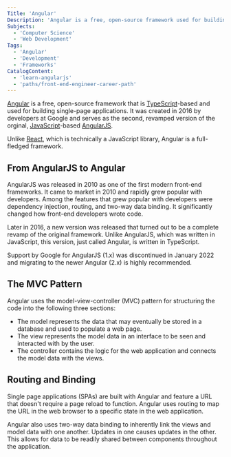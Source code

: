 ```yaml
---
Title: 'Angular'
Description: 'Angular is a free, open-source framework used for building single-page applications.'
Subjects:
  - 'Computer Science'
  - 'Web Development'
Tags:
  - 'Angular'
  - 'Development'
  - 'Frameworks'
CatalogContent:
  - 'learn-angularjs'
  - 'paths/front-end-engineer-career-path'
---
```


<link rel="canonical" href="https://www.codecademy.com/resources/blog/what-is-angular/" />

[Angular](https://angular.io/) is a free, open-source framework that is [TypeScript](https://www.codecademy.com/resources/docs/typescript)-based and used for building single-page applications. It was created in 2016 by developers at Google and serves as the second, revamped version of the orginal, [JavaScript](https://www.codecademy.com/resources/docs/javascript)-based [AngularJS](https://angularjs.org/).

Unlike [React](https://www.codecademy.com/resources/docs/react), which is technically a JavaScript library, Angular is a full-fledged framework.

## From AngularJS to Angular

AngularJS was released in 2010 as one of the first modern front-end frameworks. It came to market in 2010 and rapidly grew popular with developers. Among the features that grew popular with developers were dependency injection, routing, and two-way data binding. It significantly changed how front-end developers wrote code.

Later in 2016, a new version was released that turned out to be a complete revamp of the original framework. Unlike AngularJS, which was written in JavaScript, this version, just called Angular, is written in TypeScript.

Support by Google for AngularJS (1.x) was discontinued in January 2022 and migrating to the newer Angular (2.x) is highly recommended.

## The MVC Pattern

Angular uses the model-view-controller (MVC) pattern for structuring the code into the following three sections:

- The model represents the data that may eventually be stored in a database and used to populate a web page.
- The view represents the model data in an interface to be seen and interacted with by the user.
- The controller contains the logic for the web application and connects the model data with the views.

## Routing and Binding

Single page applications (SPAs) are built with Angular and feature a URL that doesn't require a page reload to function. Angular uses routing to map the URL in the web browser to a specific state in the web application.

Angular also uses two-way data binding to inherently link the views and model data with one another. Updates in one causes updates in the other. This allows for data to be readily shared between components throughout the application.
